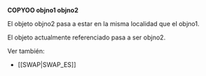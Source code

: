 **COPYOO objno1 objno2**

El objeto objno2 pasa a estar en la misma localidad que el objno1.

El objeto actualmente referenciado pasa a ser objno2.

Ver también:

* [[SWAP|SWAP_ES]]